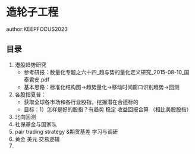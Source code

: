 # 造轮子工程

author:KEEPFOCUS2023

## 目录

1. 港股趋势研究
     - 参考研报：数量化专题之六十四_趋与势的量化定义研究_2015-08-10_国泰君安.pdf
     - 基本思路：标准化结构图->趋势量化->移动时间窗口识别趋势->回测
2. 各股指夏普：
     - 获取全球各市场和各行业股指，挖掘潜在合适标的
     - 目标：1）怎样是好的股指？有趋势 稳定 收益回报合算 （相比美股股指）
3. 北向回测
4. 社保基金与国家队
5. pair trading strategy &期货基差 学习与调研
6. 黄金 美元 交易逻辑
7. 
